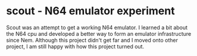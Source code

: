 # scout - N64 emulator experiment

Scout was an attempt to get a working N64 emulator.
I learned a bit about the N64 cpu and developed a better way to form an emulator infrastructure since Nem.
Although this project didn't get far and I moved onto other project, I am still happy with how this project turned out.